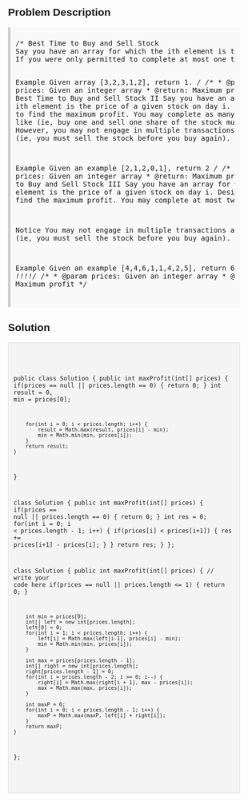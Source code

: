 <style>
  body { font-family: Arial, sans-serif; }
  .container { max-width: 600px; margin: auto; padding: 20px; }
  .comment-block { background-color: #f9f9f9; padding: 10px; border-left: 5px solid #ccc; }
  .code-block { background-color: #f4f4f4; padding: 10px; border: 1px solid #ddd; }
</style>

<div class='container'>
<h2>Problem Description</h2>
<div class='comment-block'>
<pre>
/* Best Time to Buy and Sell Stock
Say you have an array for which the ith element is the price of a given stock on day i.
If you were only permitted to complete at most one transaction (ie, buy one and sell one share of the stock), design an algorithm to find the maximum profit.

Example
Given array [3,2,3,1,2], return 1.
*/
    /**
     * @param prices: Given an integer array
     * @return: Maximum profit
     */
/* Best Time to Buy and Sell Stock II
Say you have an array for which the ith element is the price of a given stock on day i.
Design an algorithm to find the maximum profit. 
You may complete as many transactions as you like (ie, buy one and sell one share of the stock multiple times). 
However, you may not engage in multiple transactions at the same time (ie, you must sell the stock before you buy again).

Example
Given an example [2,1,2,0,1], return 2
*/
    /**
     * @param prices: Given an integer array
     * @return: Maximum profit
     */
/*Best Time to Buy and Sell Stock III
Say you have an array for which the ith element is the price of a given stock on day i.
Design an algorithm to find the maximum profit. You may complete at most two transactions.

Notice
You may not engage in multiple transactions at the same time (ie, you must sell the stock before you buy again).

Example
Given an example [4,4,6,1,1,4,2,5], return 6.
*/
/*DP !!!!*/
    /**
     * @param prices: Given an integer array
     * @return: Maximum profit
     */
</pre>
</div>

<h2>Solution</h2>
<div class='code-block'>
<pre><code class='language-java'>

public class Solution {
    public int maxProfit(int[] prices) {
        if(prices == null || prices.length == 0) {
            return 0;
        }
        int result = 0, min = prices[0];

        for(int i = 0; i < prices.length; i++) {
            result = Math.max(result, prices[i] - min);
            min = Math.min(min, prices[i]);
        }
        return result;
    }
}



class Solution {
    public int maxProfit(int[] prices) {
        if(prices == null || prices.length == 0) {
            return 0;
        }
        int res = 0;
        for(int i = 0; i < prices.length - 1; i++) {
            if(prices[i] < prices[i+1]) {
                res += prices[i+1] - prices[i];
            }
        }
        return res;
    }
};




class Solution {
    public int maxProfit(int[] prices) {
        // write your code here
        if(prices == null || prices.length <= 1) {
            return 0;
        }
        
        int min = prices[0];
        int[] left = new int[prices.length];
        left[0] = 0;
        for(int i = 1; i < prices.length; i++) {
            left[i] = Math.max(left[i-1], prices[i] - min);
            min = Math.min(min, prices[i]);
        }
        
        int max = prices[prices.length - 1];
        int[] right = new int[prices.length];
        right[prices.length - 1] = 0;
        for(int i = prices.length - 2; i >= 0; i--) {
            right[i] = Math.max(right[i + 1], max - prices[i]);
            max = Math.max(max, prices[i]);
        }
        
        int maxP = 0;
        for(int i = 0; i < prices.length - 1; i++) {
            maxP = Math.max(maxP, left[i] + right[i]);
        }
        return maxP;
    }
};



</code></pre>
</div>
</div>
